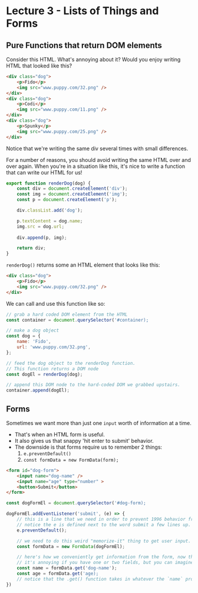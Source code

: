 
# Lecture 3 - Lists of Things and Forms

## Pure Functions that return DOM elements

Consider this HTML. What's annoying about it? Would you enjoy writing HTML that looked like this?

```html
<div class="dog">
    <p>Fido</p>
    <img src="www.puppy.com/32.png" />
</div>
<div class="dog">
    <p>Codi</p>
    <img src="www.puppy.com/11.png" />
</div>
<div class="dog">
    <p>Spunky</p>
    <img src="www.puppy.com/25.png" />
</div>
```

Notice that we're writing the same div several times with small differences.

For a number of reasons, you should avoid writing the same HTML over and over again. When you're in a situation like this, it's nice to write a function that can write our HTML for us!

```js
export function renderDog(dog) {
    const div = document.createElement('div');
    const img = document.createElement('img');
    const p = document.createElement('p');

    div.classList.add('dog');

    p.textContent = dog.name;
    img.src = dog.url;
    
    div.append(p, img);

    return div;
}
```

`renderDog()` returns some an HTML element that looks like this:

```html
<div class="dog">
    <p>Fido</p>
    <img src="www.puppy.com/32.png" />
</div>
```

We can call and use this function like so:

```js
// grab a hard coded DOM element from the HTML
const container = document.querySelector('#container);

// make a dog object
const dog = {
    name: 'Fido',
    url: 'www.puppy.com/32.png',
};

// feed the dog object to the renderDog function.
// This function returns a DOM node
const dogEl = renderDog(dog);

// append this DOM node to the hard-coded DOM we grabbed upstairs.
container.append(dogEl);
```

## Forms

Sometimes we want more than just one `input` worth of information at a time. 
- That's when an HTML form is useful. 
- It also gives us that snappy 'hit enter to submit' behavior.
- The downside is that forms require us to remember 2 things:
    1) `e.preventDefault()`
    1) `const formData = new FormData(form);`

```html
<form id="dog-form">
    <input name="dog-name" />
    <input name="age" type="number" >
    <button>Submit</button>
</form>
```

```js
const dogFormEl = document.querySelector('#dog-form);

dogFormEl.addEventListener('submit', (e) => {
    // this is a line that we need in order to prevent 1996 behavior from forms
    // notice the e is defined next to the word submit a few lines up. Don't worry about it for now :)
    e.preventDefault();

    // we need to do this weird "memorize-it" thing to get user input.
    const formData = new FormData(dogFormEl);

    // here's how we conveniently get information from the form, now that we've done that weirdness
    // it's annoying if you have one or two fields, but you can imagine how this might be nice if you had dozens of fields
    const name = formData.get('dog-name');
    const age = formData.get('age);
    // notice that the .get() function takes in whatever the `name` property is in the HTML
})

```